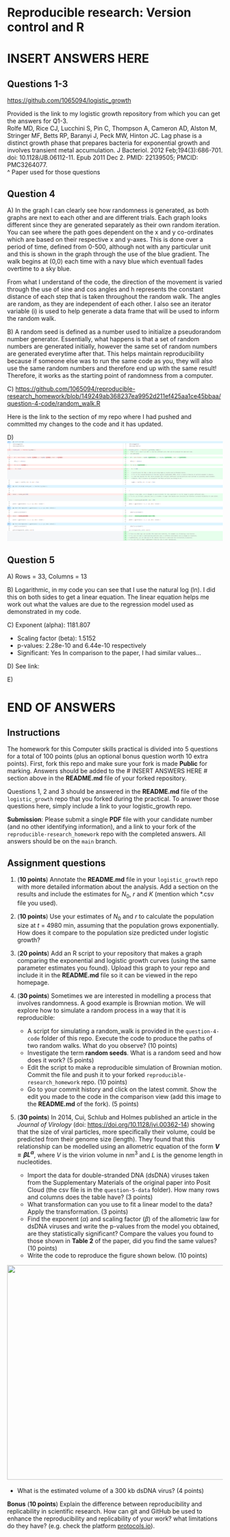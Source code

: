 # Reproducible research: Version control and R
# INSERT ANSWERS HERE #
## Questions 1-3
https://github.com/1065094/logistic_growth
<div>Provided is the link to my logistic growth repository from which you can get the answers for Q1-3.</div>
<div> Rolfe MD, Rice CJ, Lucchini S, Pin C, Thompson A, Cameron AD, Alston M, Stringer MF, Betts RP, Baranyi J, Peck MW, Hinton JC. Lag phase is a distinct growth phase that prepares bacteria for exponential growth and involves transient metal accumulation. J Bacteriol. 2012 Feb;194(3):686-701. doi: 10.1128/JB.06112-11. Epub 2011 Dec 2. PMID: 22139505; PMCID: PMC3264077. </div>
^ Paper used for those questions

## Question 4
A) In the graph I can clearly see how randomness is generated, as both graphs are next to each other and are different trials. Each graph looks different since they are generated separately as their own random iteration. You can see where the path goes dependent on the x and y co-ordinates which are based on their respective x and y-axes. This is done over a period of time, defined from 0-500, although not with any particular unit and this is shown in the graph through the use of the blue gradient. The walk begins at (0,0) each time with a navy blue which eventuall fades overtime to a sky blue.

From what I understand of the code, the direction of the movement is varied through the use of sine and cos angles and h represents the constant distance of each step that is taken throughout the random walk. The angles are random, as they are independent of each other. I also see an iterator variable (i) is used to help generate a data frame that will be used to inform the random walk.

B) A random seed is defined as a number used to initialize a pseudorandom number generator. Essentially, what happens is that a set of random numbers are generated initially, however the same set of random numbers are generated everytime after that. This helps maintain reproducibility because if someone else was to run the same code as you, they will also use the same random numbers and therefore end up with the same result! Therefore, it works as the starting point of randomness from a computer.

C) https://github.com/1065094/reproducible-research_homework/blob/149249ab368237ea9952d211ef425aa1ce45bbaa/question-4-code/random_walk.R
<div>Here is the link to the section of my repo where I had pushed and committed my changes to the code and it has updated.</div>


D) ![CAPTION](https://github.com/1065094/reproducible-research_homework/blob/a2314354623c3e17f72de26795feb98811d2c105/diffincode.png)

## Question 5
A) Rows = 33, Columns = 13

B) Logarithmic, in my code you can see that I use the natural log (ln).
I did this on both sides to get a linear equation. The linear equation helps me work out what the values are due to the regression model used as demonstrated in my code.

C) Exponent (alpha): 1181.807
- Scaling factor (beta): 1.5152
- p-values: 2.28e-10 and 6.44e-10 respectively
- Significant: Yes
In comparison to the paper, I had similar values...

D) See link:

E) 

# END OF ANSWERS #
## Instructions

The homework for this Computer skills practical is divided into 5 questions for a total of 100 points (plus an optional bonus question worth 10 extra points). First, fork this repo and make sure your fork is made **Public** for marking. Answers should be added to the # INSERT ANSWERS HERE # section above in the **README.md** file of your forked repository.

Questions 1, 2 and 3 should be answered in the **README.md** file of the `logistic_growth` repo that you forked during the practical. To answer those questions here, simply include a link to your logistic_growth repo.

**Submission**: Please submit a single **PDF** file with your candidate number (and no other identifying information), and a link to your fork of the `reproducible-research_homework` repo with the completed answers. All answers should be on the `main` branch.

## Assignment questions 

1) (**10 points**) Annotate the **README.md** file in your `logistic_growth` repo with more detailed information about the analysis. Add a section on the results and include the estimates for $N_0$, $r$ and $K$ (mention which *.csv file you used).
   
2) (**10 points**) Use your estimates of $N_0$ and $r$ to calculate the population size at $t$ = 4980 min, assuming that the population grows exponentially. How does it compare to the population size predicted under logistic growth? 

3) (**20 points**) Add an R script to your repository that makes a graph comparing the exponential and logistic growth curves (using the same parameter estimates you found). Upload this graph to your repo and include it in the **README.md** file so it can be viewed in the repo homepage.
   
4) (**30 points**) Sometimes we are interested in modelling a process that involves randomness. A good example is Brownian motion. We will explore how to simulate a random process in a way that it is reproducible:

   - A script for simulating a random_walk is provided in the `question-4-code` folder of this repo. Execute the code to produce the paths of two random walks. What do you observe? (10 points)
   - Investigate the term **random seeds**. What is a random seed and how does it work? (5 points)
   - Edit the script to make a reproducible simulation of Brownian motion. Commit the file and push it to your forked `reproducible-research_homework` repo. (10 points)
   - Go to your commit history and click on the latest commit. Show the edit you made to the code in the comparison view (add this image to the **README.md** of the fork). (5 points)

5) (**30 points**) In 2014, Cui, Schlub and Holmes published an article in the *Journal of Virology* (doi: https://doi.org/10.1128/jvi.00362-14) showing that the size of viral particles, more specifically their volume, could be predicted from their genome size (length). They found that this relationship can be modelled using an allometric equation of the form **$`V = \beta L^{\alpha}`$**, where $`V`$ is the virion volume in nm<sup>3</sup> and $`L`$ is the genome length in nucleotides.

   - Import the data for double-stranded DNA (dsDNA) viruses taken from the Supplementary Materials of the original paper into Posit Cloud (the csv file is in the `question-5-data` folder). How many rows and columns does the table have? (3 points)
   - What transformation can you use to fit a linear model to the data? Apply the transformation. (3 points)
   - Find the exponent ($\alpha$) and scaling factor ($\beta$) of the allometric law for dsDNA viruses and write the p-values from the model you obtained, are they statistically significant? Compare the values you found to those shown in **Table 2** of the paper, did you find the same values? (10 points)
   - Write the code to reproduce the figure shown below. (10 points)

  <p align="center">
     <img src="https://github.com/josegabrielnb/reproducible-research_homework/blob/main/question-5-data/allometric_scaling.png" width="600" height="500">
  </p>

  - What is the estimated volume of a 300 kb dsDNA virus? (4 points)

**Bonus** (**10 points**) Explain the difference between reproducibility and replicability in scientific research. How can git and GitHub be used to enhance the reproducibility and replicability of your work? what limitations do they have? (e.g. check the platform [protocols.io](https://www.protocols.io/)).
